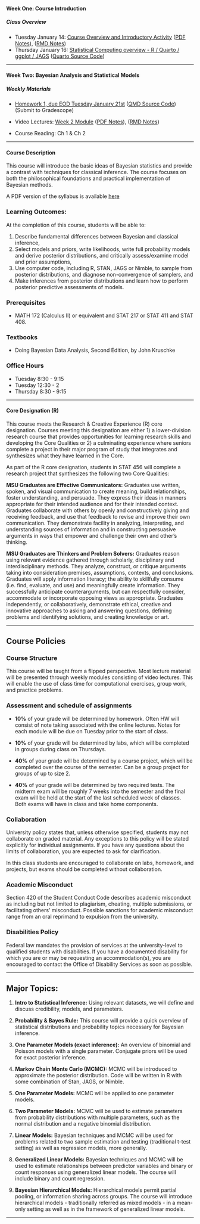 #### Week One: Course Introduction


##### Class Overview 

- Tuesday January 14: [Course Overview and Introductory Activity](https://github.com/stat456/Activities/blob/main/Activity1.pdf) ([PDF Notes](https://github.com/stat456/Notes/blob/main/Lecture1.pdf)),  ([RMD Notes](https://github.com/stat456/Notes/blob/main/Lecture1.Rmd))
- Thursday January 16: [Statistical Computing overview - R / Quarto / ggplot / JAGS](https://github.com/stat456/Activities/blob/main/Week1.md) ([Quarto Source Code](https://raw.githubusercontent.com/stat456/Activities/refs/heads/main/Week1.qmd))

---


#### Week Two: Bayesian Analysis and Statistical Models

##### Weekly Materials

- [Homework 1, due EOD Tuesday January 21st](https://github.com/stat456/HW/blob/main/HW1.md) ([QMD Source Code](https://raw.githubusercontent.com/stat456/HW/refs/heads/main/HW1.qmd)) (Submit to Gradescope)
- Video Lectures: [Week 2 Module](https://montana.hosted.panopto.com/Panopto/Pages/Viewer.aspx?id=cbbde6cb-20c6-4afd-8532-af8a00108897) ([PDF Notes](https://github.com/stat456/Notes/blob/main/Week2.pdf)),  ([RMD Notes](https://github.com/stat456/Notes/blob/main/Week2.Rmd)) 

- Course Reading: Ch 1 & Ch 2

---

#### Course Description

This course will introduce the basic ideas of Bayesian statistics and provide a contrast with techniques for classical inference. The course focuses on both the philosophical foundations and practical implementation of Bayesian methods.

A PDF version of the syllabus is available [here](https://github.com/stat456/syllabus/blob/main/STAT456_syllabus.pdf)

### Learning Outcomes:

At the completion of this course, students will be able to:

1. Describe fundamental differences between Bayesian and classical inference,
2. Select models and priors, write likelihoods, write full probability models and derive posterior distributions, and critically assess/examine model and prior assumptions,
3. Use computer code, including R, STAN, JAGS or Nimble, to sample from posterior distributions, and diagnose non-convergence of samplers, and
4. Make inferences from posterior distributions and learn how to perform posterior predictive assessments of models.

### Prerequisites

- MATH 172 (Calculus II) or equivalent and STAT 217 or STAT 411 and STAT 408. 

### Textbooks

- Doing Bayesian Data Analysis, Second Edition, by John Kruschke 

### Office Hours

- Tuesday 8:30 - 9:15
- Tuesday 12:30 - 2
- Thursday 8:30 - 9:15

---

#### Core Designation (R)

This course meets the Research & Creative Experience (R) core designation. Courses meeting this designation are either 1) a lower-division research course that provides opportunities for learning research skills and developing the Core Qualities or 2) a culminating experience where seniors complete a project in their major program of study that integrates and synthesizes what they have learned in the Core.

As part of the R core designation, students in STAT 456 will complete a research project that synthesizes the following two Core Qualities:

__MSU Graduates are Effective Communicators:__
Graduates use written, spoken, and visual communication to create meaning, build relationships, foster understanding, and persuade. They express their ideas in manners appropriate for their intended audience and for their intended context. Graduates collaborate with others by openly and constructively giving and receiving feedback, and use that feedback to revise and improve their own communication. They demonstrate facility in analyzing, interpreting, and understanding sources of information and in constructing persuasive arguments in ways that empower and challenge their own and other’s thinking.

__MSU Graduates are Thinkers and Problem Solvers:__
Graduates reason using relevant evidence gathered through scholarly, disciplinary and interdisciplinary methods. They analyze, construct, or critique arguments taking into consideration premises, assumptions, contexts, and conclusions. Graduates will apply information literacy; the ability to skillfully consume (i.e. find, evaluate, and use) and meaningfully create information. They successfully anticipate counterarguments, but can respectfully consider, accommodate or incorporate opposing views as appropriate. Graduates independently, or collaboratively, demonstrate ethical, creative and innovative approaches to asking and answering questions, defining problems and identifying solutions, and creating knowledge or art.

---

## Course Policies

### Course Structure

This course will be taught from a flipped perspective. Most lecture material will be presented through weekly modules consisting of video lectures. This will enable the use of class time for computational exercises, group work, and practice problems. 

### Assessment and schedule of assignments

- **10%** of your grade will be determined by homework. Often HW will consist of note taking associated with the online lectures. Notes for each module will be due on Tuesday prior to the start of class.

- **10%** of your grade will be determined by labs, which will be completed in groups during class on Thursdays.

- **40%** of your grade will be determined by a course project, which will be completed over the course of the semester. Can be a group project for groups of up to size 2.

- **40%** of your grade will be determined by two required tests. The midterm exam will be roughly 7 weeks into the semester and the final exam will be held at the start of the last scheduled week of classes. Both exams will have in class and take home components.


### Collaboration
University policy states that, unless otherwise specified, students may not collaborate on graded material. Any exceptions to this policy will be stated explicitly for individual assignments. If you have any questions about the limits of collaboration, you are expected to ask for clarification.

In this class students are encouraged to collaborate on labs, homework, and projects, but exams should be completed without collaboration.

###  Academic Misconduct
Section 420 of the Student Conduct Code describes academic misconduct as including but not limited to plagiarism, cheating, multiple submissions, or facilitating others’ misconduct. Possible sanctions for academic misconduct range from an oral reprimand to expulsion from the university.

### Disabilities Policy

Federal law mandates the provision of services at the university-level to qualified students with disabilities. If you have a documented disability for which you are or may be requesting an accommodation(s), you are encouraged to contact the Office of Disability Services as soon as possible.

---

## Major Topics:

1. __Intro to Statistical Inference:__ Using relevant datasets, we will define and discuss credibility, models, and parameters.

2. __Probability & Bayes Rule:__ This course will provide a quick overview of statistical distributions and probability topics necessary for Bayesian inference.

3. __One Parameter Models (exact inference):__ An overview of binomial and Poisson models with a single parameter. Conjugate priors will be used for exact posterior inference.

4. __Markov Chain Monte Carlo (MCMC):__ MCMC will be introduced to approximate the posterior distribution. Code will be written in R with some combination of Stan, JAGS, or Nimble.

5. __One Parameter Models:__ MCMC will be applied to one parameter models.

6. __Two Parameter Models:__ MCMC will be used to estimate parameters from probability distributions with multiple parameters, such as the normal distribution and a negative binomial distribution.

7. __Linear Models:__ Bayesian techniques and MCMC will be used for problems related to two sample estimation and testing (traditional t-test setting) as well as regression models, more generally.

8. __Generalized Linear Models:__ Bayesian techniques and MCMC will be used to estimate relationships between predictor variables and binary or count responses using generalized linear models. The course will include binary and count regression.

9. __Bayesian Hierarchical Models:__ Hierarchical models permit partial pooling, or information sharing across groups. The course will introduce hierarchical models - traditionally referred as mixed models - in a mean-only setting as well as in the framework of generalized linear models.


---

 
 
<!---
##### Class Overview

- Tuesday January 21: [Activity 2: Priors & Reallocation of Credibility](https://github.com/stat456/Activities/blob/main/Activity2.pdf) ([RMD Source](https://github.com/stat456/Activities/blob/main/Activity2.Rmd)) 

- Thursday January 23: [Lab 1](https://github.com/stat456/labs/blob/main/Lab1_2023.pdf) ([RMD Source Code](https://raw.githubusercontent.com/stat456/labs/main/Lab1_2023.Rmd?token=GHSAT0AAAAAAB5IZAJIVIZRWKWFCLAMS246Y6RYAZQ)) (Submit to Gradescope by Tuesday, January 28) 
---



#### Week Three: Probability and Monte Carlo Procedures in R 

##### Weekly Materials

- Video Lectures: [Week 3 Module](https://montana.hosted.panopto.com/Panopto/Pages/Viewer.aspx?id=d7217658-87f9-4c7d-a5a5-af960038db5f) ([PDF Notes](https://github.com/stat456/Notes/blob/main/Week3.pdf)) ([RMD Notes](https://github.com/stat456/Notes/blob/main/Week3.Rmd)) (Submit Notes to D2L)
- Course Reading: Ch 4


##### Class Overview

- Tuesday January 31: [Activity 3: Probability](https://github.com/stat456/Activities/blob/main/Activity3.pdf) ([RMD Source](https://github.com/stat456/Activities/blob/main/Activity3.Rmd)) (Submit Activity to D2L)

- Thursday February 2: [Lab 2](https://github.com/stat456/labs/blob/main/Lab2_2023.pdf) ([RMD Source](https://github.com/stat456/labs/blob/main/Lab2_2023.Rmd)) (Submit Lab to D2L by Tuesday Feb 7 at 9:30 AM) ([PDF Key](https://github.com/stat456/labs/blob/main/Lab2_2023_key.pdf)) ([RMD Key](https://github.com/stat456/labs/blob/main/Lab2_2023_key.Rmd))

---

#### Week Four: Conditional Probability and Bayes Rule

##### Weekly Materials

- Video Lectures: [Week 4 Module](https://montana.hosted.panopto.com/Panopto/Pages/Viewer.aspx?id=1d146f42-3d07-49db-b96b-af9d0173554c) ([PDF Notes](https://github.com/stat456/Notes/blob/main/Week4.pdf)) ([RMD Notes](https://github.com/stat456/Notes/blob/main/Week4.Rmd)) (Submit Notes to D2L)
- Course Reading: Ch 5


##### Class Overview

- Tuesday February 7: [Activity 4](https://github.com/stat456/Activities) ([RMD Source](https://github.com/stat456/Activities/blob/main/Activity4.Rmd)) (Submit Activity to D2L) [Video Recording](https://montana.hosted.panopto.com/Panopto/Pages/Viewer.aspx?id=85b04b52-e1f2-4814-9ab3-afa401033b51)

- Thursday February 9: [Lab 3](https://github.com/stat456/labs/blob/main/Lab3_2023.pdf) ([RMD Source](https://github.com/stat456/labs/blob/main/Lab3_2023.Rmd)) (Submit Lab to D2L by Tuesday Feb 14 at 9:30 AM) ([PDF Key](https://github.com/stat456/labs/blob/main/Lab3_2023_key.pdf)) ([RMD Key](https://github.com/stat456/labs/blob/main/Lab3_2023_key.Rmd))

---

#### Week Five: Binomial Probability, Exact Analysis

##### Weekly Materials

- Video Lectures: [Week 5 module](https://montana.hosted.panopto.com/Panopto/Pages/Viewer.aspx?id=79d645f7-906d-4a2b-9e3c-afa5012da975) ([PDF Notes](https://github.com/stat456/Notes/blob/main/Week5.pdf)) ([RMD Notes](https://github.com/stat456/Notes/blob/main/Week5.Rmd)) (Submit Notes to D2L)
- Course Reading: Ch 6
- [HW 1](https://github.com/stat456/HW/blob/main/HW1_2023.pdf) ([RMD Source Code](https://github.com/stat456/HW/blob/main/HW1_2023.Rmd)) (Due Tuesday Feb 14 at 9:30 AM, submit to D2L)


##### Class Overview

- Tuesday February 14: [Activity 5](https://github.com/stat456/Activities/blob/main/Activity5.pdf) ([RMD Source](https://github.com/stat456/Activities/blob/main/Activity5.Rmd)) (Submit Activity to D2L)

- Thursday February 16: [Lab 4](https://github.com/stat456/labs/blob/main/Lab4_2023.pdf) ([RMD Source](https://github.com/stat456/labs/blob/main/Lab4_2023.Rmd)) (Submit Lab to D2L by Tuesday Feb 21 at 9:30 AM) ([PDF Key](https://github.com/stat456/labs/blob/main/Lab4_2023_key.pdf)) ([RMD Key](https://github.com/stat456/labs/blob/main/Lab4_2023_key.Rmd))

---

#### Week Six: Bayesian Data Analysis + Markov Chain Monte Carlo

##### Weekly Materials

- Video Lectures: [Week 6 module](https://montana.hosted.panopto.com/Panopto/Pages/Viewer.aspx?id=ca7cf3f2-f2fb-47e4-b331-afab01581732) ([PDF Notes](https://github.com/stat456/Notes/blob/main/Week6.pdf)) ([RMD Notes](https://github.com/stat456/Notes/blob/main/Week6.Rmd)) (Submit Notes to D2L)
- Course Reading: Ch 7
- [Jags Link](https://mcmc-jags.sourceforge.io)

##### Class Overview

- Tuesday February 21: [Activity 6](https://github.com/stat456/Activities/blob/main/Activity6.pdf) ([RMD Source](https://github.com/stat456/Activities/blob/main/Activity6.Rmd)) (Submit Activity to D2L)

- Thursday February 23: [Lab 5](https://github.com/stat456/labs/blob/main/Lab5_2023.pdf) ([RMD Source](https://github.com/stat456/labs/blob/main/Lab5_2023.Rmd)) (Submit Lab to D2L by Feb 28 at 9:30 AM)



---

#### Week Seven: Normal Distribution

##### Weekly Materials

- Video Lectures: [Week 7 module](https://montana.hosted.panopto.com/Panopto/Pages/Viewer.aspx?id=ad281f89-376f-4096-835f-afb301477b2e) ([PDF Notes](https://github.com/stat456/Notes/blob/main/Week7.pdf)) ([RMD Notes](https://github.com/stat456/Notes/blob/main/Week7.Rmd)) (Submit to D2L)
- [HW 2](https://github.com/stat456/HW/blob/main/HW2_2023.pdf) ([RMD Source Code](https://github.com/stat456/HW/blob/main/HW2_2023.Rmd)) (Due Thursday Mar 2, submit to D2L)

##### Class Overview

- Tuesday February 28: [Activity 7](https://github.com/stat456/Activities/blob/main/Activity7.pdf) ([RMD Source](https://github.com/stat456/Activities/blob/main/Activity7.Rmd)) (Submit Activity to D2L)

- Thursday March 2: No Lab, Finish Activity 7 / Work on old exams
   - [Midterm 2018](https://github.com/stat456/Exams/blob/main/Midterm_S2018.pdf) ([RMD](https://github.com/stat456/Exams/blob/main/Midterm_S2018.Rmd))
   - [Midterm 2018 (in class)](https://github.com/stat456/Exams/blob/main/Midterm_S2018_inclass.pdf)
   - [Final 2018: Q1](https://github.com/stat456/Exams/blob/main/Final_S2018.pdf) ([RMD](https://github.com/stat456/Exams/blob/main/Final_S2018.Rmd))
   - [Final 2018 (in class): haven't covered most of this](https://github.com/stat456/Exams/blob/main/Final_S2018_inclass.pdf)
 

---

#### Week Eight: Exam Week

##### Weekly Materials

- Video Lectures:
- Suggested Reading:    


##### Class Overview

- Tuesday March 7: Review Day

- Thursday March 9: In Class Exam. You are allowed one cheat sheet, handwritten, front and back.

- Monday March 11: Take Home Midterm Exam due at 8 AM.
  - [PDF](https://github.com/stat456/Exams/blob/main/Midterm2023.pdf) ([RMD Source Code](https://github.com/stat456/Exams/blob/main/Midterm2023.Rmd))  


---

#### Week Nine: Spring Break

- Tuesday March 14:  __spring break__

- Thursday March 16: __spring break__

---

#### Week Ten: Markov Chain Monte Carlo: Metropolis Algorithm

##### Weekly Materials


##### Class Overview

- Tuesday March 21: In class lecture: Metropolis Hastings ([PDF](https://github.com/stat456/Notes/blob/main/Week10.pdf)) ([RMD](https://github.com/stat456/Notes/blob/main/Week10.Rmd))

- Thursday March 23: [Activity 8](https://github.com/stat456/Activities/blob/main/Activity8_key.pdf) ([RMD Source Code](https://github.com/stat456/Activities/blob/main/Activity8_key.Rmd))


---

#### Week Eleven: Bayesian T-Tests 

##### Weekly Materials
- [HW 3](https://github.com/stat456/HW/blob/main/HW3_2023.pdf) ([RMD Source Code](https://github.com/stat456/HW/blob/main/HW3_2023.Rmd)) (Due Tuesday Mar 28, submit to D2L)

- Suggested Reading: Ch. 11 & Ch. 12


- Video Lectures: [Week 11 module](https://montana.hosted.panopto.com/Panopto/Pages/Viewer.aspx?id=00829575-8485-45bd-9fdd-afd0012cc1ce) ([PDF Notes](https://github.com/stat456/Notes/blob/main/Week11.pdf)) ([RMD Notes](https://github.com/stat456/Notes/blob/main/Week11.Rmd)) (Submit to D2L)
- Suggested Reading:    

##### Class Overview

- Tuesday March 28: [Activity 11](https://github.com/stat456/Activities/blob/main/Activity11.pdf) ([RMD Source](https://github.com/stat456/Activities/blob/main/Activity11.Rmd)) (Submit Activity to D2L)

- Thursday March 30:  [Lab 11](https://github.com/stat456/labs/blob/main/Lab11_2023.pdf) ([RMD Source](https://github.com/stat456/labs/blob/main/Lab11_2023.Rmd)) (Submit Lab to D2L by Apr 4 at 9:30 AM)

---

#### Week Twelve: Bayesian Regression

##### Weekly Materials

- Video Lectures: [Week 12 Module](https://montana.hosted.panopto.com/Panopto/Pages/Viewer.aspx?id=b3b8e4a8-8442-4492-8646-afd501580f3f) ([PDF Notes](https://github.com/stat456/Notes/blob/main/Week12_key.pdf)) ([RMD Notes](https://github.com/stat456/Notes/blob/main/WWeek12_key.Rmd)) (Submit to D2L)

- Suggested Reading: Ch 15 - CH 18

##### Class Overview

- Tuesday April 4: [Activity 12](https://github.com/stat456/Activities/blob/main/Activity12.pdf) ([RMD Source](https://github.com/stat456/Activities/blob/main/Activity12.Rmd)) (Submit Activity to D2L)

- Thursday April 6: [Lab 12](https://github.com/stat456/labs/blob/main/Lab12_2023.pdf) ([RMD Source](https://github.com/stat456/labs/blob/main/Lab12_2023.Rmd)) (Submit Lab to D2L by Apr 11 at 9:30 AM)

---

#### Week Thirteen: Bayesian GLMs 

##### Weekly Materials

- [HW 4](https://github.com/stat456/HW/blob/main/HW4_2023.pdf) ([RMD Source Code](https://github.com/stat456/HW/blob/main/HW4_2023.Rmd)) (Due Tuesday Apr 11, submit to D2L)

- Video Lectures: [Week 13 Module](https://montana.hosted.panopto.com/Panopto/Pages/Viewer.aspx?id=6c06401d-72c7-46d9-8fcc-afdc01479d53) ([PDF Notes](https://github.com/stat456/Notes/blob/main/Week13.pdf)) ([RMD Notes](https://github.com/stat456/Notes/blob/main/WWeek13.Rmd)) (Submit to D2L)
- Suggested Reading:  Ch 21 & Ch 24


##### Class Overview

- Tuesday April 11: [Activity 13](https://github.com/stat456/Activities/blob/main/Activity13.pdf) ([RMD Source](https://github.com/stat456/Activities/blob/main/Activity13.Rmd)) (Submit Activity to D2L)

- Thursday April 13: [Lab 13](https://github.com/stat456/labs/blob/main/Lab13_2023.pdf) ([RMD Source](https://github.com/stat456/labs/blob/main/Lab13_2023.Rmd)) (Submit Lab to D2L by Apr 27 at 9:30 AM)
  
---

#### Week Fourteen:  Project Presentations

##### Weekly Materials

- [Project Overview](https://github.com/stat456/Project/blob/main/ProjectOverview_2023.pdf)
- [Presentation Rubric](https://github.com/stat456/Project/blob/main/PresentationRubric.pdf)


##### Class Overview

- Tuesday April 18
   - Harley & Jordyn
   - Abram & Jacob 
   - Addison
   - Eliot, Ellis, & Seth  
   - Mark (recorded)
   - Amber (recorded)
   - Riley (recorded)

- Thursday April 20: Hierarchical Model Lecture  

   
---

#### Week Fifteen: Bayesian Hierarchical Models

##### Weekly Materials

- Video Lectures: [Week 15 Module](https://montana.hosted.panopto.com/Panopto/Pages/Viewer.aspx?id=9f5cd643-f5f0-4c24-b145-afee013bd60d) ([PDF Notes](https://github.com/stat456/Notes/blob/main/Week15.pdf)) ([RMD Notes](https://github.com/stat456/Notes/blob/main/WWeek15.Rmd)) (Submit to D2L)
- Suggested Reading: Ch. 9

##### Class Overview

- Tuesday April 25:
   - Therese 
   - Elise 
   - Nick
   - Becky (recorded?)
   - Aiden, Drew, & Meghan (recorded)
   - Lydia (recorded)

- Thursday April 27:  [Activity 15](https://github.com/stat456/Activities/blob/main/Activity15.pdf) ([RMD Source](https://github.com/stat456/Activities/blob/main/Activity15.Rmd)) (Submit Activity to D2L)

---

#### Week Sixteen: 

##### Weekly Materials
- Written Project Due (Due Thursday May 4 at 9 AM, submit to D2L) ([Written Project Rubric](https://github.com/stat456/Project/blob/main/ProjectRubric.pdf))


##### Class Overview

- Tuesday May 2: Final Review & [Take Home Exam Assigned](https://github.com/stat456/Exams/blob/main/Final_2023.pdf) ([RMD Source Code](https://github.com/stat456/Exams/blob/main/Final_2023.Rmd)) (Due Wednesday May 10th at 5 PM)

- Thursday May 4: __No Class: work on take-home final exam__

---

#### Week Seventeen: Finals Week

- Tuesday May 9, 8 - 9:50 __in class final exam__
-->
